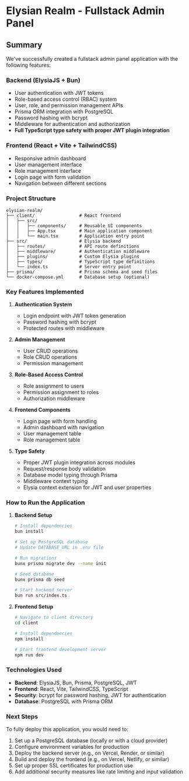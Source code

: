 # Elysian Realm - Fullstack Admin Panel

## Summary

We've successfully created a fullstack admin panel application with the following features:

### Backend (ElysiaJS + Bun)
- User authentication with JWT tokens
- Role-based access control (RBAC) system
- User, role, and permission management APIs
- Prisma ORM integration with PostgreSQL
- Password hashing with bcrypt
- Middleware for authentication and authorization
- **Full TypeScript type safety with proper JWT plugin integration**

### Frontend (React + Vite + TailwindCSS)
- Responsive admin dashboard
- User management interface
- Role management interface
- Login page with form validation
- Navigation between different sections

### Project Structure
```
elysian-realm/
├── client/                 # React frontend
│   ├── src/
│   │   ├── components/     # Reusable UI components
│   │   ├── App.tsx         # Main application component
│   │   └── main.tsx        # Application entry point
├── src/                    # Elysia backend
│   ├── routes/             # API route definitions
│   ├── middleware/         # Authentication middleware
│   ├── plugins/            # Custom Elysia plugins
│   ├── types/              # TypeScript type definitions
│   └── index.ts            # Server entry point
├── prisma/                 # Prisma schema and seed files
└── docker-compose.yml      # Database setup (optional)
```

### Key Features Implemented

1. **Authentication System**
   - Login endpoint with JWT token generation
   - Password hashing with bcrypt
   - Protected routes with middleware

2. **Admin Management**
   - User CRUD operations
   - Role CRUD operations
   - Permission management

3. **Role-Based Access Control**
   - Role assignment to users
   - Permission assignment to roles
   - Authorization middleware

4. **Frontend Components**
   - Login page with form handling
   - Admin dashboard with navigation
   - User management table
   - Role management table

5. **Type Safety**
   - Proper JWT plugin integration across modules
   - Request/response body validation
   - Database model typing through Prisma
   - Middleware context typing
   - Elysia context extension for JWT and user properties

### How to Run the Application

1. **Backend Setup**
   ```bash
   # Install dependencies
   bun install
   
   # Set up PostgreSQL database
   # Update DATABASE_URL in .env file
   
   # Run migrations
   bunx prisma migrate dev --name init
   
   # Seed database
   bunx prisma db seed
   
   # Start backend server
   bun run src/index.ts
   ```

2. **Frontend Setup**
   ```bash
   # Navigate to client directory
   cd client
   
   # Install dependencies
   npm install
   
   # Start frontend development server
   npm run dev
   ```

### Technologies Used

- **Backend**: ElysiaJS, Bun, Prisma, PostgreSQL, JWT
- **Frontend**: React, Vite, TailwindCSS, TypeScript
- **Security**: bcrypt for password hashing, JWT for authentication
- **Database**: PostgreSQL with Prisma ORM

### Next Steps

To fully deploy this application, you would need to:

1. Set up a PostgreSQL database (locally or with a cloud provider)
2. Configure environment variables for production
3. Deploy the backend server (e.g., on Vercel, Render, or similar)
4. Build and deploy the frontend (e.g., on Vercel, Netlify, or similar)
5. Set up proper SSL certificates for production use
6. Add additional security measures like rate limiting and input validation